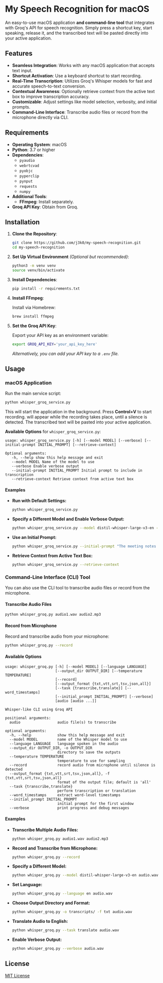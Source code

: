# My Speech Recognition for macOS

An easy-to-use macOS application **and command-line tool** that integrates with Groq's API for speech recognition. Simply press a shortcut key, start speaking, release it, and the transcribed text will be pasted directly into your active application.

## Features

- **Seamless Integration**: Works with any macOS application that accepts text input.
- **Shortcut Activation**: Use a keyboard shortcut to start recording.
- **Real-Time Transcription**: Utilizes Groq's Whisper models for fast and accurate speech-to-text conversion.
- **Contextual Awareness**: Optionally retrieve context from the active text box to improve transcription accuracy.
- **Customizable**: Adjust settings like model selection, verbosity, and initial prompts.
- **Command-Line Interface**: Transcribe audio files or record from the microphone directly via CLI.

## Requirements

- **Operating System**: macOS
- **Python**: 3.7 or higher
- **Dependencies**:
  - `pyaudio`
  - `webrtcvad`
  - `pyobjc`
  - `pyperclip`
  - `pynput`
  - `requests`
  - `numpy`
- **Additional Tools**:
  - **FFmpeg**: Install separately.
- **Groq API Key**: Obtain from Groq.

## Installation

1. **Clone the Repository**:

   ```bash
   git clone https://github.com/j3k0/my-speech-recognition.git
   cd my-speech-recognition
   ```

2. **Set Up Virtual Environment** *(Optional but recommended)*:

   ```bash
   python3 -m venv venv
   source venv/bin/activate
   ```

3. **Install Dependencies**:

   ```bash
   pip install -r requirements.txt
   ```

4. **Install FFmpeg**:

   Install via Homebrew:

   ```bash
   brew install ffmpeg
   ```

5. **Set the Groq API Key**:

   Export your API key as an environment variable:

   ```bash
   export GROQ_API_KEY='your_api_key_here'
   ```

   *Alternatively, you can add your API key to a `.env` file.*

## Usage

### macOS Application

Run the main service script:

```bash
python whisper_groq_service.py
```

This will start the application in the background. Press **Control+V** to start recording. <REC> will appear while the recording takes place, until a silence is detected. The transcribed text will be pasted into your active application.

**Available Options** for `whisper_groq_service.py`:

```text
usage: whisper_groq_service.py [-h] [--model MODEL] [--verbose] [--initial-prompt INITIAL_PROMPT] [--retrieve-context]

Optional arguments:
   -h, --help show this help message and exit
   --model MODEL Name of the model to use
   --verbose Enable verbose output
   --initial-prompt INITIAL_PROMPT Initial prompt to include in transcription
   --retrieve-context Retrieve context from active text box
```

#### Examples

- **Run with Default Settings:**

  ```bash
  python whisper_groq_service.py
  ```

- **Specify a Different Model and Enable Verbose Output:**

  ```bash
  python whisper_groq_service.py --model distil-whisper-large-v3-en --verbose
  ```

- **Use an Initial Prompt:**

  ```bash
  python whisper_groq_service.py --initial-prompt "The meeting notes are as follows:"
  ```

- **Retrieve Context from Active Text Box:**

  ```bash
  python whisper_groq_service.py --retrieve-context
  ```

### Command-Line Interface (CLI) Tool

You can also use the CLI tool to transcribe audio files or record from the microphone.

#### Transcribe Audio Files

```bash
python whisper_groq.py audio1.wav audio2.mp3
```

#### Record from Microphone

Record and transcribe audio from your microphone:

```bash
python whisper_groq.py --record
```

#### Available Options

```text
usage: whisper_groq.py [-h] [--model MODEL] [--language LANGUAGE]
                       [--output_dir OUTPUT_DIR] [--temperature TEMPERATURE]
                       [--record]
                       [--output_format {txt,vtt,srt,tsv,json,all}]
                       [--task {transcribe,translate}] [--word_timestamps]
                       [--initial_prompt INITIAL_PROMPT] [--verbose]
                       [audio [audio ...]]

Whisper-like CLI using Groq API

positional arguments:
  audio                 audio file(s) to transcribe

optional arguments:
  -h, --help            show this help message and exit
  --model MODEL         name of the Whisper model to use
  --language LANGUAGE   language spoken in the audio
  --output_dir OUTPUT_DIR, -o OUTPUT_DIR
                        directory to save the outputs
  --temperature TEMPERATURE
                        temperature to use for sampling
  --record              record audio from microphone until silence is detected
  --output_format {txt,vtt,srt,tsv,json,all}, -f {txt,vtt,srt,tsv,json,all}
                        format of the output file; default is 'all'
  --task {transcribe,translate}
                        perform transcription or translation
  --word_timestamps     extract word-level timestamps
  --initial_prompt INITIAL_PROMPT
                        initial prompt for the first window
  --verbose             print progress and debug messages
```

#### Examples

- **Transcribe Multiple Audio Files:**

  ```bash
  python whisper_groq.py audio1.wav audio2.mp3
  ```

- **Record and Transcribe from Microphone:**

  ```bash
  python whisper_groq.py --record
  ```

- **Specify a Different Model:**

  ```bash
  python whisper_groq.py --model distil-whisper-large-v3-en audio.wav
  ```

- **Set Language:**

  ```bash
  python whisper_groq.py --language en audio.wav
  ```

- **Choose Output Directory and Format:**

  ```bash
  python whisper_groq.py -o transcripts/ -f txt audio.wav
  ```

- **Translate Audio to English:**

  ```bash
  python whisper_groq.py --task translate audio.wav
  ```

- **Enable Verbose Output:**

  ```bash
  python whisper_groq.py --verbose audio.wav
  ```

## License

[MIT License](LICENSE)
